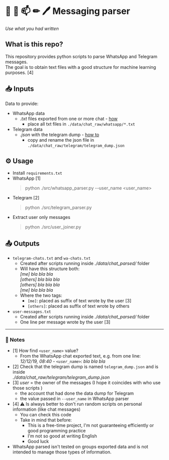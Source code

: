 📲 📩 📫 ✏ 🖊 Messaging parser
================================================================================

*Use what you had written*

## What is this repo?
This repository provides python scripts to parse WhatsApp and Telegram messages.<br>
The goal is to obtain text files with a good structure for machine learning purposes. [4]

## 📥 Inputs
Data to provide:
- WhatsApp data
    - _.txt_ files exported from one or more chat - [how](https://faq.whatsapp.com/en/android/23756533/)
        - place all txt files in `./data/chat_raw/whatsapp/*.txt`
- Telegram data
    - _.json_ with the telegram dump - [how to](https://telegram.org/blog/export-and-more)
        - copy and rename the json file in `./data/chat_raw/telegram/telegram_dump.json`

## ⚙ Usage
- Install `requirements.txt`
- WhatsApp [1]
    > python ./src/whatsapp_parser.py --user_name <user_name>
- Telegram [2]
    > python ./src/telegram_parser.py
- Extract user only messages
    > python ./src/user_joiner.py

## 📤 Outputs
- `telegram-chats.txt` and `wa-chats.txt`
    - Created after scripts running inside _./data/chat_parsed/_ folder
    - Will have this structure both: <br>
    _[me] bla bla bla_ <br>
    _[others] bla bla bla_ <br>
    _[others] bla bla bla_ <br>
    _[me] bla bla bla_ <br>
    - Where the two tags:
        - `[me]`: placed as suffix of text wrote by the user [3]
        - `[others]`: placed as suffix of text wrote by others
- `user-messages.txt`
    - Created after scripts running inside _./data/chat_parsed/_ folder
    - One line per message wrote by the user [3]

----

### 📝 Notes
- [1] How find `<user_name>` value?
    -  From the WhatsApp chat exported text, e.g. from one line: <br> 
     _12/12/19, 08:40 - `<user_name>`: bla bla bla_ 
- [2] Check that the telegram dump is named `telegram_dump.json` and is inside <br>
    _./data/chat_raw/telegram/telegram_dump.json_
- [3] _user_ = the owner of the messages (I hope it coincides with who use those scripts ) 
    - the account that had done the data dump for Telegram
    - the value passed in `--user_name` in WhatsApp parser
- [4] **⚠** Is always better to don't run random scripts on personal information (like chat messages)
    - You can check this code
    - Take in mind that before:
        - This is a free-time project, I'm not guaranteeing efficiently or good programming practice
        - I'm not so good at writing English 
        - Good luck
- WhatsApp parsed isn't tested on groups exported data and is not intended to manage those types of information.
       
